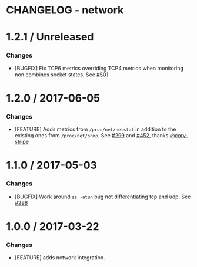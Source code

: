 # CHANGELOG - network

1.2.1 / Unreleased
==================

### Changes

* [BUGFIX] Fix TCP6 metrics overriding TCP4 metrics when monitoring non combines socket states. See [#501][]

1.2.0 / 2017-06-05
==================

### Changes

* [FEATURE] Adds metrics from `/proc/net/netstat` in addition to the existing ones from `/proc/net/snmp`. See [#299][] and [#452][], thanks [@cory-stripe][]

1.1.0 / 2017-05-03
==================

### Changes

* [BUGFIX] Work around `ss -atun` bug not differentiating tcp and udp. See [#296][]

1.0.0 / 2017-03-22
==================

### Changes

* [FEATURE] adds network integration.

<!--- The following link definition list is generated by PimpMyChangelog --->
[#296]: https://github.com/DataDog/integrations-core/issues/296
[#299]: https://github.com/DataDog/integrations-core/issues/299
[#452]: https://github.com/DataDog/integrations-core/issues/452
[#501]: https://github.com/DataDog/integrations-core/issues/501
[@cory-stripe]: https://github.com/cory-stripe

